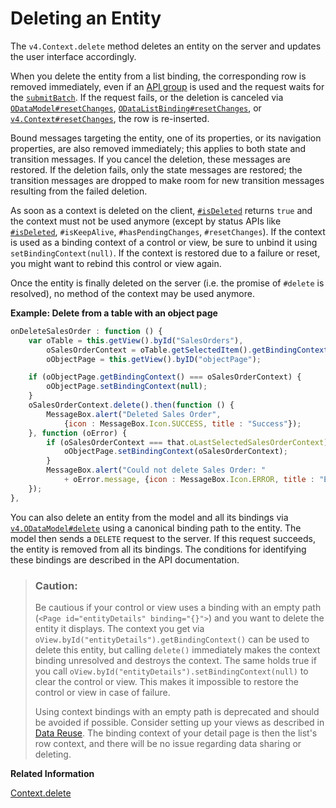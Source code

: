 <!-- loio2613ebc835764abd9aefd2e6fa8b7392 -->

# Deleting an Entity

The `v4.Context.delete` method deletes an entity on the server and updates the user interface accordingly.

When you delete the entity from a list binding, the corresponding row is removed immediately, even if an [API group](https://ui5.sap.com/#/api/sap.ui.model.odata.v4.SubmitMode) is used and the request waits for the [`submitBatch`](https://ui5.sap.com/#/api/sap.ui.model.odata.v4.ODataModel%23methods/submitBatch). If the request fails, or the deletion is canceled via [`ODataModel#resetChanges`](https://ui5.sap.com/#/api/sap.ui.model.odata.v4.ODataModel%23methods/resetChanges), [`ODataListBinding#resetChanges`](https://ui5.sap.com/#/api/sap.ui.model.odata.v4.ODataListBinding%23methods/resetChanges), or [`v4.Context#resetChanges`](https://ui5.sap.com/#/api/sap.ui.model.odata.v4.Context%23methods/resetChanges), the row is re-inserted.

Bound messages targeting the entity, one of its properties, or its navigation properties, are also removed immediately; this applies to both state and transition messages. If you cancel the deletion, these messages are restored. If the deletion fails, only the state messages are restored; the transition messages are dropped to make room for new transition messages resulting from the failed deletion.

As soon as a context is deleted on the client, [`#isDeleted`](https://ui5.sap.com/#/api/sap.ui.model.odata.v4.Context/methods/isDeleted) returns `true` and the context must not be used anymore \(except by status APIs like [`#isDeleted`](https://ui5.sap.com/#/api/sap.ui.model.odata.v4.Context/methods/isDeleted), `#isKeepAlive`, `#hasPendingChanges`, `#resetChanges`\). If the context is used as a binding context of a control or view, be sure to unbind it using `setBindingContext(null)`. If the context is restored due to a failure or reset, you might want to rebind this control or view again.

Once the entity is finally deleted on the server \(i.e. the promise of `#delete` is resolved\), no method of the context may be used anymore.

**Example: Delete from a table with an object page**

```js
onDeleteSalesOrder : function () {
    var oTable = this.getView().byId("SalesOrders"),
        oSalesOrderContext = oTable.getSelectedItem().getBindingContext(),
        oObjectPage = this.getView().byID("objectPage");

    if (oObjectPage.getBindingContext() === oSalesOrderContext) {
        oObjectPage.setBindingContext(null);
    }
    oSalesOrderContext.delete().then(function () {
        MessageBox.alert("Deleted Sales Order",
            {icon : MessageBox.Icon.SUCCESS, title : "Success"});
    }, function (oError) {
        if (oSalesOrderContext === that.oLastSelectedSalesOrderContext) {
            oObjectPage.setBindingContext(oSalesOrderContext);
        }
        MessageBox.alert("Could not delete Sales Order: "
            + oError.message, {icon : MessageBox.Icon.ERROR, title : "Error"});
    });
},
```

You can also delete an entity from the model and all its bindings via  [`v4.ODataModel#delete`](https://ui5.sap.com/#/api/sap.ui.model.odata.v4.ODataModel%23methods/delete) using a canonical binding path to the entity. The model then sends a `DELETE` request to the server. If this request succeeds, the entity is removed from all its bindings. The conditions for identifying these bindings are described in the API documentation.

> ### Caution:  
> Be cautious if your control or view uses a binding with an empty path \(`<Page id="entityDetails" binding="{}">`\) and you want to delete the entity it displays. The context you get via `oView.byId("entityDetails").getBindingContext()` can be used to delete this entity, but calling `delete()` immediately makes the context binding unresolved and destroys the context. The same holds true if you call `oView.byId("entityDetails").setBindingContext(null)` to clear the control or view. This makes it impossible to restore the control or view in case of failure.
> 
> Using context bindings with an empty path is deprecated and should be avoided if possible. Consider setting up your views as described in [Data Reuse](data-reuse-648e360.md). The binding context of your detail page is then the list's row context, and there will be no issue regarding data sharing or deleting.

**Related Information**  


[Context.delete](https://ui5.sap.com/#/api/sap.ui.model.odata.v4.Context/methods/delete)

